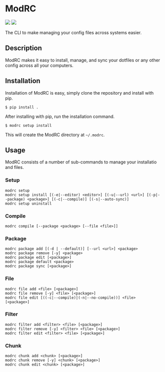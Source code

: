 # ModRC
![](https://github.com/sheldonkwoodward/modrc-cli/workflows/tests/badge.svg)
![](https://img.shields.io/github/license/sheldonkwoodward/modrc-cli.svg)

The CLI to make managing your config files across systems easier.


## Description
ModRC makes it easy to install, manage, and sync your dotfiles or any other config across all your computers.


## Installation
Installation of ModRC is easy, simply clone the repository and install with pip.
```
$ pip install .
```

After installing with pip, run the installation command.
```
$ modrc setup install
```

This will create the ModRC directory at `~/.modrc`.


## Usage
ModRC consists of a number of sub-commands to manage your installatio and files.

### Setup
```
modrc setup
modrc setup install [(-e|--editor) <editor>] [(-u|--url) <url>] [(-p|--package) <package>] [(-c|--compile)] [(-s|--auto-sync)]
modrc setup uninstall
```

### Compile
```
modrc compile [--package <package> [--file <file>]]
```

### Package
```
modrc package add [(-d | --default)] [--url <url>] <package>
modrc package remove [-y] <package>
modrc package edit [<package>]
modrc package default <package>
modrc package sync [<package>]
```

### File
```
modrc file add <file> [<package>]
modrc file remove [-y] <file> [<package>]
modrc file edit [((-c|--compile)|(-n|--no-compile))] <file> [<package>]
```

### Filter
```
modrc filter add <filter> <file> [<package>]
modrc filter remove [-y] <filter> <file> [<package>]
modrc filter edit <filter> <file> [<package>]
```

### Chunk
```
modrc chunk add <chunk> [<package>]
modrc chunk remove [-y] <chunk> [<package>]
modrc chunk edit <chunk> [<package>]
```
